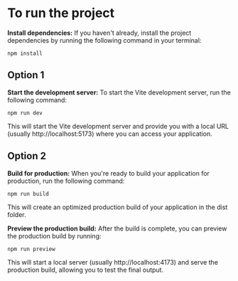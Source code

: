 # To run the project

**Install dependencies:** If you haven't already, install the project dependencies by running the following command in your terminal:

```
npm install
```

## Option 1

**Start the development server:** To start the Vite development server, run the following command:

```
npm run dev
```

This will start the Vite development server and provide you with a local URL (usually http://localhost:5173) where you can access your application.

## Option 2

**Build for production:** When you're ready to build your application for production, run the following command:

```
npm run build
```

This will create an optimized production build of your application in the dist folder.

**Preview the production build:** After the build is complete, you can preview the production build by running:

```
npm run preview
```

This will start a local server (usually http://localhost:4173) and serve the production build, allowing you to test the final output.